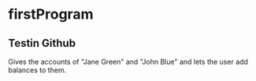 # firstProgram
  Testin Github
  ---------------------
  Gives the accounts of "Jane Green" and "John Blue" and lets the user add balances to them.

